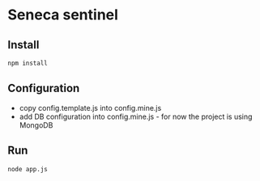 # Seneca sentinel

## Install

```sh
npm install
```

## Configuration

  * copy config.template.js into config.mine.js
  * add DB configuration into config.mine.js - for now the project is using MongoDB

## Run

```sh
node app.js
```